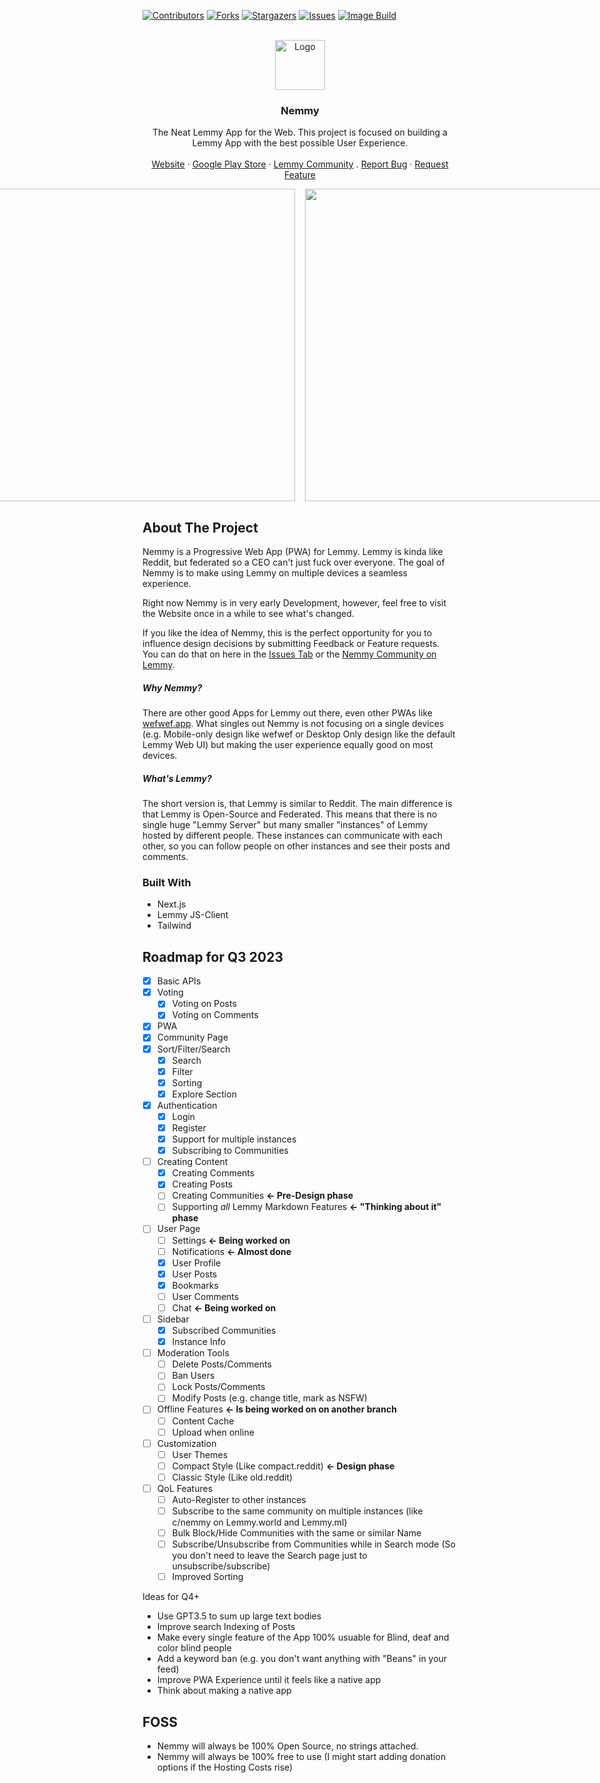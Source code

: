 <!-- Improved compatibility of back to top link: See: https://github.com/othneildrew/Best-README-Template/pull/73 -->
<a name="readme-top"></a>
<!--
*** Thanks for checking out the Best-README-Template. If you have a suggestion
*** that would make this better, please fork the repo and create a pull request
*** or simply open an issue with the tag "enhancement".
*** Don't forget to give the project a star!
*** Thanks again! Now go create something AMAZING! :D
-->



<!-- PROJECT SHIELDS -->
<!--
*** I'm using markdown "reference style" links for readability.
*** Reference links are enclosed in brackets [ ] instead of parentheses ( ).
*** See the bottom of this document for the declaration of the reference variables
*** for contributors-url, forks-url, etc. This is an optional, concise syntax you may use.
*** https://www.markdownguide.org/basic-syntax/#reference-style-links
-->
[![Contributors][contributors-shield]][contributors-url]
[![Forks][forks-shield]][forks-url]
[![Stargazers][stars-shield]][stars-url]
[![Issues][issues-shield]][issues-url]
[![Image Build](https://github.com/cr4yfish/nemmy/actions/workflows/docker-build.yml/badge.svg)](https://github.com/cr4yfish/nemmy/actions/workflows/docker-build.yml)


<!-- PROJECT LOGO -->
<br />
<div align="center">
  <a href="https://github.com/cr4yfish/nemmy">
    <img src="https://i.imgur.com/OzAB6Y0.png" alt="Logo" width="80" height="80">
  </a>

<h3 align="center">Nemmy</h3>

  <p align="center">
    The Neat Lemmy App for the Web. This project is focused on building a Lemmy App with the best possible User Experience.
    <br />
    <br />
    <a href="https://nemmy.app/">Website</a>
    ·
    <a href="https://play.google.com/store/apps/details?id=app.nemmy.twa">Google Play Store</a>
    ·
    <a href="https://lemmy.world/c/nemmy">Lemmy Community</a>
    .
    <a href="https://github.com/Cr4yfish/Nemmy/issues">Report Bug</a>
    ·
    <a href="https://github.com/Cr4yfish/Nemmy/issues">Request Feature</a>
    
  </p>
</div>

<div style="width: 100%; display: flex; justify-content: center; gap: 1rem;">
  <img src="https://i.imgur.com/OxkGnC4.png" style="height: 500px; width: auto;" >
  <img src="https://i.imgur.com/twzhIFG.png" style="height: 500px; width: auto;" >
  <img src="https://i.imgur.com/SGJFQuo.png" style="height: 500px; width: auto;" >
  <img src="https://i.imgur.com/BljmUFd.png" style="height: 500px; width: auto;" >
  <img src="https://i.imgur.com/OFc7Va7.png" style="height: 500px; width: auto;" >
  <img src="https://i.imgur.com/8tHc7vx.png" style="height: 500px; width: auto;" >


</div>


<!-- ABOUT THE PROJECT -->
## About The Project

Nemmy is a Progressive Web App (PWA) for Lemmy. Lemmy is kinda like Reddit, but federated so a CEO can't just fuck over everyone. 
The goal of Nemmy is to make using Lemmy on multiple devices a seamless experience.

Right now Nemmy is in very early Development, however, feel free to visit the Website once in a while to see what's changed.

If you like the idea of Nemmy, this is the perfect opportunity for you to influence design decisions by submitting Feedback or Feature requests. You can do that on here in the [Issues Tab](https://github.com/Cr4yfish/Nemmy/issues) or the [Nemmy Community on Lemmy](https://lemmy.world/c/nemmy).

##### Why Nemmy?
There are other good Apps for Lemmy out there, even other PWAs like [wefwef.app](wwefwef.app).
What singles out Nemmy is not focusing on a single devices (e.g. Mobile-only design like wefwef or Desktop Only design like the default Lemmy Web UI) but making the user experience equally good on most devices.

##### What's Lemmy?
The short version is, that Lemmy is similar to Reddit. The main difference is that Lemmy is Open-Source and Federated.
This means that there is no single huge "Lemmy Server" but many smaller "instances" of Lemmy hosted by different people. These instances can communicate with each other, so you can follow people on other instances and see their posts and comments.


### Built With

* Next.js
* Lemmy JS-Client
* Tailwind


## Roadmap for Q3 2023

- [x] Basic APIs
- [X] Voting
    - [X] Voting on Posts
    - [X] Voting on Comments
- [x] PWA
- [X] Community Page
- [X] Sort/Filter/Search
    - [X] Search
    - [X] Filter
    - [X] Sorting 
    - [X] Explore Section
- [X] Authentication
    - [X] Login
    - [X] Register
    - [X] Support for multiple instances
    - [X] Subscribing to Communities
- [ ] Creating Content 
    - [X] Creating Comments
    - [X] Creating Posts
    - [ ] Creating Communities **<- Pre-Design phase**
    - [ ] Supporting *all* Lemmy Markdown Features **<- "Thinking about it" phase**
- [ ] User Page
    - [ ] Settings **<- Being worked on**
    - [ ] Notifications **<- Almost done**
    - [X] User Profile
    - [X] User Posts
    - [X] Bookmarks
    - [ ] User Comments
    - [ ] Chat **<- Being worked on**
- [ ] Sidebar
    - [X] Subscribed Communities
    - [X] Instance Info
- [ ] Moderation Tools
    - [ ] Delete Posts/Comments
    - [ ] Ban Users
    - [ ] Lock Posts/Comments
    - [ ] Modify Posts (e.g. change title, mark as NSFW)
- [ ] Offline Features **<- Is being worked on on another branch**
    - [ ] Content Cache 
    - [ ] Upload when online
- [ ] Customization
    - [ ] User Themes
    - [ ] Compact Style (Like compact.reddit) **<- Design phase**
    - [ ] Classic Style (Like old.reddit)
- [ ] QoL Features
    - [ ] Auto-Register to other instances
    - [ ] Subscribe to the same community on multiple instances (like c/nemmy on Lemmy.world and Lemmy.ml)
    - [ ] Bulk Block/Hide Communities with the same or similar Name
    - [ ] Subscribe/Unsubscribe from Communities while in Search mode (So you don't need to leave the Search page just to unsubscribe/subscribe)
    - [ ] Improved Sorting

Ideas for Q4+
* Use GPT3.5 to sum up large text bodies
* Improve search Indexing of Posts
* Make every single feature of the App 100% usuable for Blind, deaf and color blind people
* Add a keyword ban (e.g. you don't want anything with "Beans" in your feed)
* Improve PWA Experience until it feels like a native app
* Think about making a native app

## FOSS
* Nemmy will always be 100% Open Source, no strings attached.
* Nemmy will always be 100% free to use (I might start adding donation options if the Hosting Costs rise)


[contributors-shield]: https://img.shields.io/github/contributors/Cr4yfish/Nemmy.svg?style=for-the-badge
[contributors-url]: https://github.com/Cr4yfish/Nemmy/graphs/contributors
[forks-shield]: https://img.shields.io/github/forks/Cr4yfish/Nemmy.svg?style=for-the-badge
[forks-url]: https://github.com/Cr4yfish/Nemmy/network/members
[stars-shield]: https://img.shields.io/github/stars/Cr4yfish/Nemmy.svg?style=for-the-badge
[stars-url]: https://github.com/Cr4yfish/Nemmy/stargazers
[issues-shield]: https://img.shields.io/github/issues/Cr4yfish/Nemmy.svg?style=for-the-badge
[issues-url]: https://github.com/Cr4yfish/Nemmy/issues
